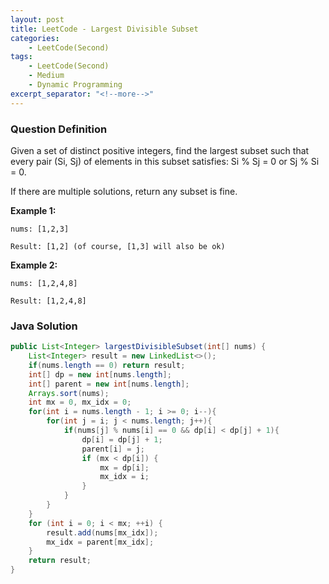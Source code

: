 ```yaml
---
layout: post
title: LeetCode - Largest Divisible Subset
categories:
    - LeetCode(Second)
tags:
    - LeetCode(Second)
    - Medium
    - Dynamic Programming
excerpt_separator: "<!--more-->"
---
```


### Question Definition
Given a set of distinct positive integers, find the largest subset such that every pair (Si, Sj) of elements in this subset satisfies: Si % Sj = 0 or Sj % Si = 0.

If there are multiple solutions, return any subset is fine.
<!--more-->

**Example 1:**
```
nums: [1,2,3]

Result: [1,2] (of course, [1,3] will also be ok)
```
**Example 2:**
```
nums: [1,2,4,8]

Result: [1,2,4,8]
```
### Java Solution
```java
public List<Integer> largestDivisibleSubset(int[] nums) {
    List<Integer> result = new LinkedList<>();
    if(nums.length == 0) return result;
    int[] dp = new int[nums.length];
    int[] parent = new int[nums.length];
    Arrays.sort(nums);
    int mx = 0, mx_idx = 0;
    for(int i = nums.length - 1; i >= 0; i--){
        for(int j = i; j < nums.length; j++){
            if(nums[j] % nums[i] == 0 && dp[i] < dp[j] + 1){
                dp[i] = dp[j] + 1;
                parent[i] = j;
                if (mx < dp[i]) {
                    mx = dp[i];
                    mx_idx = i;
                }
            }
        }
    }
    for (int i = 0; i < mx; ++i) {
        result.add(nums[mx_idx]);
        mx_idx = parent[mx_idx];
    }
    return result;
}
```